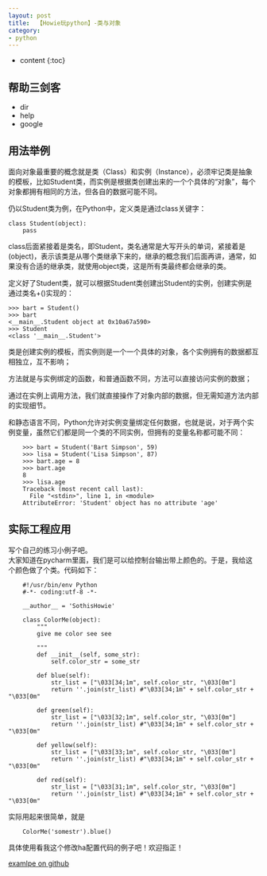 ```yaml
---
layout: post
title:  【Howie玩python】-类与对象
category: 
- python  
---
```


* content
{:toc}


## 帮助三剑客  

- dir  
- help  
- google


## 用法举例  
面向对象最重要的概念就是类（Class）和实例（Instance），必须牢记类是抽象的模板，比如Student类，而实例是根据类创建出来的一个个具体的“对象”，每个对象都拥有相同的方法，但各自的数据可能不同。

仍以Student类为例，在Python中，定义类是通过class关键字：


    class Student(object):
        pass


class后面紧接着是类名，即Student，类名通常是大写开头的单词，紧接着是(object)，表示该类是从哪个类继承下来的，继承的概念我们后面再讲，通常，如果没有合适的继承类，就使用object类，这是所有类最终都会继承的类。

定义好了Student类，就可以根据Student类创建出Student的实例，创建实例是通过类名+()实现的：


    >>> bart = Student()
    >>> bart
    <__main__.Student object at 0x10a67a590>
    >>> Student
    <class '__main__.Student'>


类是创建实例的模板，而实例则是一个一个具体的对象，各个实例拥有的数据都互相独立，互不影响；

方法就是与实例绑定的函数，和普通函数不同，方法可以直接访问实例的数据；

通过在实例上调用方法，我们就直接操作了对象内部的数据，但无需知道方法内部的实现细节。

和静态语言不同，Python允许对实例变量绑定任何数据，也就是说，对于两个实例变量，虽然它们都是同一个类的不同实例，但拥有的变量名称都可能不同：


        >>> bart = Student('Bart Simpson', 59)
        >>> lisa = Student('Lisa Simpson', 87)
        >>> bart.age = 8
        >>> bart.age
        8
        >>> lisa.age
        Traceback (most recent call last):
          File "<stdin>", line 1, in <module>
        AttributeError: 'Student' object has no attribute 'age'


## 实际工程应用  

写个自己的练习小例子吧。   
大家知道在pycharm里面，我们是可以给控制台输出带上颜色的。于是，我给这个颜色做了个类。代码如下：   


        #!/usr/bin/env Python
        #-*- coding:utf-8 -*-

        __author__ = 'SothisHowie'

        class ColorMe(object):
            """
            give me color see see

            """
            def __init__(self, some_str):
                self.color_str = some_str

            def blue(self):
                str_list = ["\033[34;1m", self.color_str, "\033[0m"]
                return ''.join(str_list) #"\033[34;1m" + self.color_str + "\033[0m"

            def green(self):
                str_list = ["\033[32;1m", self.color_str, "\033[0m"]
                return ''.join(str_list) #"\033[34;1m" + self.color_str + "\033[0m"

            def yellow(self):
                str_list = ["\033[33;1m", self.color_str, "\033[0m"]
                return ''.join(str_list) #"\033[34;1m" + self.color_str + "\033[0m"

            def red(self):
                str_list = ["\033[31;1m", self.color_str, "\033[0m"]
                return ''.join(str_list) #"\033[34;1m" + self.color_str + "\033[0m"



实际用起来很简单，就是

        ColorMe('somestr').blue()

具体使用看我这个修改ha配置代码的例子吧！欢迎指正！

[examlpe on github ](https://github.com/de8ug/pythonStudy/tree/master/s11/day3)
